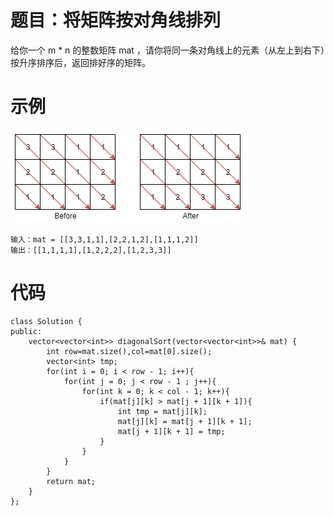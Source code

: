 # 题目：将矩阵按对角线排列
给你一个 m * n 的整数矩阵 mat ，请你将同一条对角线上的元素（从左上到右下）按升序排序后，返回排好序的矩阵。

# 示例
![](https://github.com/princess-knight/image-storage/blob/master/leetcode.1329.png)
```
输入：mat = [[3,3,1,1],[2,2,1,2],[1,1,1,2]]
输出：[[1,1,1,1],[1,2,2,2],[1,2,3,3]]
```
# 代码
```
class Solution {
public:
    vector<vector<int>> diagonalSort(vector<vector<int>>& mat) {
        int row=mat.size(),col=mat[0].size();
        vector<int> tmp;
        for(int i = 0; i < row - 1; i++){
            for(int j = 0; j < row - 1 ; j++){
                for(int k = 0; k < col - 1; k++){
                    if(mat[j][k] > mat[j + 1][k + 1]){
                        int tmp = mat[j][k];
                        mat[j][k] = mat[j + 1][k + 1];
                        mat[j + 1][k + 1] = tmp;
                    }
                }
            }
        }
        return mat;
    }
};
```
